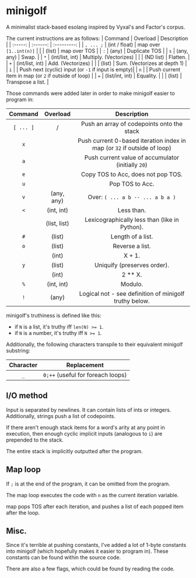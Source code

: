 # minigolf
A minimalist stack-based esolang inspired by Vyxal's and Factor's corpus.

The current instructions are as follows:
| Command | Overload | Description |
| :-----: | :------: | :---------: |
| `, ... ;`     | (int / float)    | map over `[1..int(n)]` |
|         | (list)   | map over TOS |
| `:`     | (any)    | Duplicate TOS |
| `s`     | (any, any) | Swap. |
| `*`     | (int/list, int) | Multiply. (Vectorizes) |
|         | (ND list) | Flatten. |
| `+`     | (int/list, int) | Add. (Vectorizes) |
|         | (list) | Sum. (Vectorizes at depth 1) |
| `i`     |        | Push next (cyclic) input (or `-1` if input is empty)|
| `n`     |        | Push current item in map (or `2` if outside of loop) |
| `=`     | (list/int, int) | Equality. |
|         | (list) | Transpose a list. |

Those commands were added later in order to make minigolf easier to program in:

| Command | Overload | Description |
| :-----: | :------: | :---------: |
| `[ ... ]` | / | Push an array of codepoints onto the stack|
| `x`     |        | Push current 0-based iteration index in map (or `32` if outside of loop) |
| `a`     |        | Push current value of accumulator (initially `20`) |
| `e`     |        | Copy TOS to Acc, does not pop TOS. |
| `u`     |        | Pop TOS to Acc. |
| `v`     | (any, any) | Over: `( ... a b -- ... a b a )` |
| `<`     | (int, int) | Less than. |
|         | (list, list) | Lexicographically less than (like in Python). |
| `#`     | (list) | Length of a list. |
| `o`     | (list) | Reverse a list. |
|         | (int)  | X + 1. |
| `y`     | (list)     | Uniquify (preserves order). |
|         | (int)      | 2 ** X. |
| `%`     | (int, int) | Modulo. |
| `!`     | (any)      | Logical not - see definition of minigolf truthy below. |

minigolf's truthiness is defined like this:
* if `N` is a list, it's truthy iff `len(N) >= 1`.
* if `N` is a number, it's truthy iff `N >= 1`.

Additionally, the following characters transpile to their equivalent minigolf substring:

| Character | Replacement |
| :-------: | :---------: |
| `_`       | `0;++` (useful for foreach loops) |

## I/O method
Input is separated by newlines. It can contain lists of ints or integers. Additionally, strings push a list of codepoints.

If there aren't enough stack items for a word's arity at any point in execution, then enough cyclic implicit inputs (analogous to `i`) are prepended to the stack.

The entire stack is implicitly outputted after the program.

## Map loop
If `;` is at the end of the program, it can be omitted from the program.

The map loop executes the code with `n` as the current iteration variable.

map pops TOS after each iteration, and pushes a list of each popped item after the loop.

## Misc.
Since it's terrible at pushing constants, I've added a lot of 1-byte constants into minigolf (which hopefully makes it easier to program in). These constants can be found within the source code.

There are also a few flags, which could be found by reading the code.
